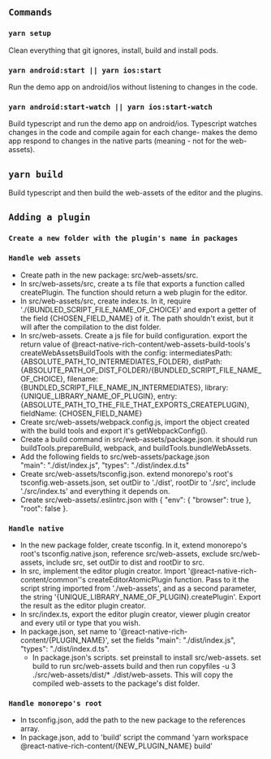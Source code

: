 ## `Commands`

### `yarn setup`
Clean everything that git ignores, install, build and install pods.
### `yarn android:start || yarn ios:start`
Run the demo app on android/ios without listening to changes in the code.
### `yarn android:start-watch || yarn ios:start-watch`
Build typescript and run the demo app on android/ios. Typescript watches changes in the code and compile again for each change- makes the demo app respond to changes in the native parts (meaning - not for the web-assets).
## `yarn build`
Build typescript and then build the web-assets of the editor and the plugins.

## `Adding a plugin`

### `Create a new folder with the plugin's name in packages`
### `Handle web assets`
- Create path in the new package: src/web-assets/src.
- In src/web-assets/src, create a ts file that exports a function called createPlugin. The function should return a web plugin for the editor.
- In src/web-assets/src, create index.ts. In it, require './{BUNDLED_SCRIPT_FILE_NAME_OF_CHOICE}' and export a getter of the field {CHOSEN_FIELD_NAME} of it.  The path shouldn't exist, but it will after the compilation to the dist folder.
- In src/web-assets. Create a js file for build configuration. export the return value of @react-native-rich-content/web-assets-build-tools's createWebAssetsBuildTools with the config:
  intermediatesPath: {ABSOLUTE_PATH_TO_INTERMEDIATES_FOLDER},
  distPath: {ABSOLUTE_PATH_OF_DIST_FOLDER}/{BUNDLED_SCRIPT_FILE_NAME_OF_CHOICE},
  filename: {BUNDLED_SCRIPT_FILE_NAME_IN_INTERMEDIATES},
  library: {UNIQUE_LIBRARY_NAME_OF_PLUGIN},
  entry:{ABSOLUTE_PATH_TO_THE_FILE_THAT_EXPORTS_CREATEPLUGIN},
  fieldName: {CHOSEN_FIELD_NAME}
- Create src/web-assets/webpack.config.js, import the object created with the build tools and export it's getWebpackConfig().
- Create a build command in src/web-assets/package.json. it should run buildTools.prepareBuild, webpack, and buildTools.bundleWebAssets.
- Add the following fields to src/web-assets/package.json   
    "main": "./dist/index.js",
    "types": "./dist/index.d.ts"
- Create src/web-assets/tsconfig.json. extend monorepo's root's tsconfig.web-assets.json, set outDir to './dist', rootDir to './src', include './src/index.ts' and everything it depends on.
- Create src/web-assets/.eslintrc.json with {
    "env": {
        "browser": true
    },
    "root": false
}.
### `Handle native`
- In the new package folder, create tsconfig. In it, extend monorepo's root's tsconfig.native.json, reference src/web-assets, exclude src/web-assets, include src, set outDir to dist and rootDir to src.
- In src, implement the editor plugin creator. Import '@react-native-rich-content/common''s createEditorAtomicPlugin function. Pass to it the script string imported from './web-assets', and as a second parameter, the string '{UNIQUE_LIBRARY_NAME_OF_PLUGIN}.createPlugin'. Export the result as the editor plugin creator.
- In src/index.ts, export the editor plugin creator, viewer plugin creator and every util or type that you wish.
- In package.json, set name to '@react-native-rich-content/{PLUGIN_NAME}', set the fields "main": "./dist/index.js",
  "types": "./dist/index.d.ts".
  - In package.json's scripts. set preinstall to install src/web-assets. set build to run src/web-assets build and then run copyfiles -u 3 ./src/web-assets/dist/* ./dist/web-assets. This will copy the compiled web-assets to the package's dist folder.
### `Handle monorepo's root`
- In tsconfig.json, add the path to the new package to the references array.
- In package.json, add to 'build' script the command 'yarn workspace @react-native-rich-content/{NEW_PLUGIN_NAME} build'